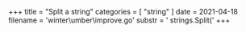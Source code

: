 +++
title = "Split a string"
categories = [ "string" ]
date = 2021-04-18
filename = 'winter\umber\improve.go'
substr = ' strings.Split('
+++

